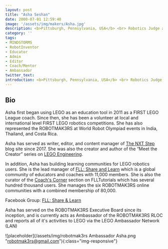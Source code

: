 ```yaml
---
layout: post
title: "Asha Seshan"
date: 2000-07-01 12:59:40
image: '/assets/img/makers/Asha.jpg'
description: <b>Pittsburgh, Pennsylvania, USA</b> <br> Robotics Judge and Mentor
category: ''
tags:
- MINDSTORMS
- RobotInventor
- Educator
- Admin
- Editor
- Coach/Mentor
- Ambassador
twitter_text:
introduction: <b>Pittsburgh, Pennsylvania, USA</b> <br> Robotics Judge and Mentor
---
```


## Bio

Asha first began using LEGO as an education tool in 2011 as a FIRST LEGO League coach. Since then, she has been a volunteer at local and international level FIRST LEGO robotics competitions. She has also represented the ROBOTMAK3RS at World Robot Olympiad events in India, Thailand, and Costa Rica.

Asha has served as writer, editor, and content manager of <a href="http://www.thenxtstep.com/">The NXT Step</a> blog site since 2017. She was also the creator and author of the “Meet the Creator” series on <a href="http://www.legoengineering.com/?s=meet+the+creator">LEGO Engineering</a>.

In addition, Asha has building learning communities for LEGO robotics users. She is the lead manager of <a href="https://www.facebook.com/groups/FLLShareandLearn/">FLL: Share and Learn</a> which is a global community of educators and coaches with 11,000 members. She is also the curator of the <a href="http://http://flltutorials.com/CoachCorner.html">Coach's Corner</a> section on FLLTutorials which has several hundred thousand users. She manages the six ROBOTMAK3RS online communities with a combined membership of 80,000.

Facebook Group: [FLL: Share & Learn](https://www.facebook.com/groups/FLLShareandLearn/)

Asha has served on the ROBOTMAK3RS Executive Board since its inception, and is currently acts as Ambassador of the ROBOTMAK3RS RLOC and reports all of it's activities to LEGO via the LEGO Ambassador Network (LAN)

![placeholder](/assets/img/robotmak3rs Ambassador Asha.png "robotmak3rs@gmail.com"){:class="img-responsive"}

